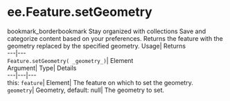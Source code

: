  
#  ee.Feature.setGeometry 
bookmark_borderbookmark Stay organized with collections  Save and categorize content based on your preferences.
Returns the feature with the geometry replaced by the specified geometry. 
Usage| Returns  
---|---  
`Feature.setGeometry( _geometry_)`| Element  
Argument| Type| Details  
---|---|---  
this: `feature`| Element| The feature on which to set the geometry.  
`geometry`| Geometry, default: null| The geometry to set.  
